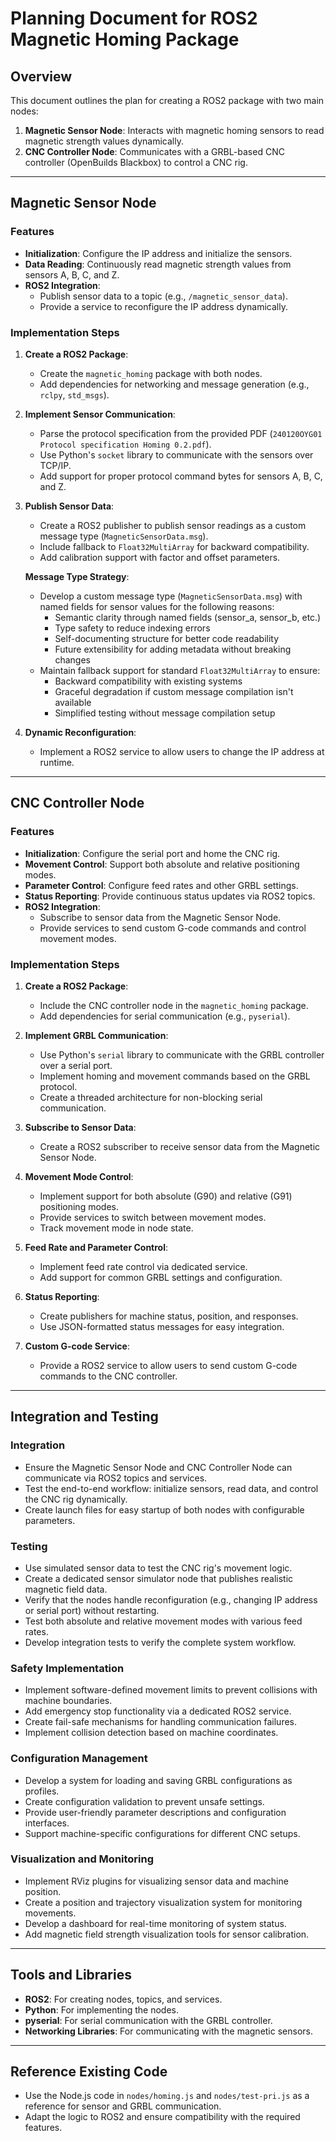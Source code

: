 # Planning Document for ROS2 Magnetic Homing Package

## Overview
This document outlines the plan for creating a ROS2 package with two main nodes:
1. **Magnetic Sensor Node**: Interacts with magnetic homing sensors to read magnetic strength values dynamically.
2. **CNC Controller Node**: Communicates with a GRBL-based CNC controller (OpenBuilds Blackbox) to control a CNC rig.

---

## Magnetic Sensor Node

### Features
- **Initialization**: Configure the IP address and initialize the sensors.
- **Data Reading**: Continuously read magnetic strength values from sensors A, B, C, and Z.
- **ROS2 Integration**:
  - Publish sensor data to a topic (e.g., `/magnetic_sensor_data`).
  - Provide a service to reconfigure the IP address dynamically.

### Implementation Steps
1. **Create a ROS2 Package**:
   - Create the `magnetic_homing` package with both nodes.
   - Add dependencies for networking and message generation (e.g., `rclpy`, `std_msgs`).

2. **Implement Sensor Communication**:
   - Parse the protocol specification from the provided PDF (`240120OYG01 Protocol specification Homing 0.2.pdf`).
   - Use Python's `socket` library to communicate with the sensors over TCP/IP.
   - Add support for proper protocol command bytes for sensors A, B, C, and Z.

3. **Publish Sensor Data**:
   - Create a ROS2 publisher to publish sensor readings as a custom message type (`MagneticSensorData.msg`).
   - Include fallback to `Float32MultiArray` for backward compatibility.
   - Add calibration support with factor and offset parameters.

   **Message Type Strategy**:
   - Develop a custom message type (`MagneticSensorData.msg`) with named fields for sensor values for the following reasons:
     - Semantic clarity through named fields (sensor_a, sensor_b, etc.)
     - Type safety to reduce indexing errors
     - Self-documenting structure for better code readability
     - Future extensibility for adding metadata without breaking changes
   - Maintain fallback support for standard `Float32MultiArray` to ensure:
     - Backward compatibility with existing systems
     - Graceful degradation if custom message compilation isn't available
     - Simplified testing without message compilation setup

4. **Dynamic Reconfiguration**:
   - Implement a ROS2 service to allow users to change the IP address at runtime.

---

## CNC Controller Node

### Features
- **Initialization**: Configure the serial port and home the CNC rig.
- **Movement Control**: Support both absolute and relative positioning modes.
- **Parameter Control**: Configure feed rates and other GRBL settings.
- **Status Reporting**: Provide continuous status updates via ROS2 topics.
- **ROS2 Integration**:
  - Subscribe to sensor data from the Magnetic Sensor Node.
  - Provide services to send custom G-code commands and control movement modes.

### Implementation Steps
1. **Create a ROS2 Package**:
   - Include the CNC controller node in the `magnetic_homing` package.
   - Add dependencies for serial communication (e.g., `pyserial`).

2. **Implement GRBL Communication**:
   - Use Python's `serial` library to communicate with the GRBL controller over a serial port.
   - Implement homing and movement commands based on the GRBL protocol.
   - Create a threaded architecture for non-blocking serial communication.

3. **Subscribe to Sensor Data**:
   - Create a ROS2 subscriber to receive sensor data from the Magnetic Sensor Node.

4. **Movement Mode Control**:
   - Implement support for both absolute (G90) and relative (G91) positioning modes.
   - Provide services to switch between movement modes.
   - Track movement mode in node state.

5. **Feed Rate and Parameter Control**:
   - Implement feed rate control via dedicated service.
   - Add support for common GRBL settings and configuration.

6. **Status Reporting**:
   - Create publishers for machine status, position, and responses.
   - Use JSON-formatted status messages for easy integration.

7. **Custom G-code Service**:
   - Provide a ROS2 service to allow users to send custom G-code commands to the CNC controller.

---

## Integration and Testing

### Integration
- Ensure the Magnetic Sensor Node and CNC Controller Node can communicate via ROS2 topics and services.
- Test the end-to-end workflow: initialize sensors, read data, and control the CNC rig dynamically.
- Create launch files for easy startup of both nodes with configurable parameters.

### Testing
- Use simulated sensor data to test the CNC rig's movement logic.
- Create a dedicated sensor simulator node that publishes realistic magnetic field data.
- Verify that the nodes handle reconfiguration (e.g., changing IP address or serial port) without restarting.
- Test both absolute and relative movement modes with various feed rates.
- Develop integration tests to verify the complete system workflow.

### Safety Implementation
- Implement software-defined movement limits to prevent collisions with machine boundaries.
- Add emergency stop functionality via a dedicated ROS2 service.
- Create fail-safe mechanisms for handling communication failures.
- Implement collision detection based on machine coordinates.

### Configuration Management
- Develop a system for loading and saving GRBL configurations as profiles.
- Create configuration validation to prevent unsafe settings.
- Provide user-friendly parameter descriptions and configuration interfaces.
- Support machine-specific configurations for different CNC setups.

### Visualization and Monitoring
- Implement RViz plugins for visualizing sensor data and machine position.
- Create a position and trajectory visualization system for monitoring movements.
- Develop a dashboard for real-time monitoring of system status.
- Add magnetic field strength visualization tools for sensor calibration.

---

## Tools and Libraries
- **ROS2**: For creating nodes, topics, and services.
- **Python**: For implementing the nodes.
- **pyserial**: For serial communication with the GRBL controller.
- **Networking Libraries**: For communicating with the magnetic sensors.

---

## Reference Existing Code
- Use the Node.js code in `nodes/homing.js` and `nodes/test-pri.js` as a reference for sensor and GRBL communication.
- Adapt the logic to ROS2 and ensure compatibility with the required features.